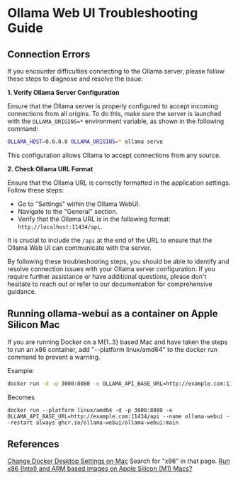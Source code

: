 # Ollama Web UI Troubleshooting Guide

## Connection Errors

If you encounter difficulties connecting to the Ollama server, please follow these steps to diagnose and resolve the issue:

**1. Verify Ollama Server Configuration**

Ensure that the Ollama server is properly configured to accept incoming connections from all origins. To do this, make sure the server is launched with the `OLLAMA_ORIGINS=*` environment variable, as shown in the following command:

```bash
OLLAMA_HOST=0.0.0.0 OLLAMA_ORIGINS=* ollama serve
```

This configuration allows Ollama to accept connections from any source.

**2. Check Ollama URL Format**

Ensure that the Ollama URL is correctly formatted in the application settings. Follow these steps:

- Go to "Settings" within the Ollama WebUI.
- Navigate to the "General" section.
- Verify that the Ollama URL is in the following format: `http://localhost:11434/api`.

It is crucial to include the `/api` at the end of the URL to ensure that the Ollama Web UI can communicate with the server.

By following these troubleshooting steps, you should be able to identify and resolve connection issues with your Ollama server configuration. If you require further assistance or have additional questions, please don't hesitate to reach out or refer to our documentation for comprehensive guidance.

## Running ollama-webui as a container on Apple Silicon Mac

If you are running Docker on a M{1..3} based Mac and have taken the steps to run an x86 container, add "--platform linux/amd64" to the docker run command to prevent a warning.

Example:

```bash
docker run -d -p 3000:8080 -e OLLAMA_API_BASE_URL=http://example.com:11434/api --name ollama-webui --restart always ghcr.io/ollama-webui/ollama-webui:main
```

Becomes

```
docker run --platform linux/amd64 -d -p 3000:8080 -e OLLAMA_API_BASE_URL=http://example.com:11434/api --name ollama-webui --restart always ghcr.io/ollama-webui/ollama-webui:main
```

## References
[Change Docker Desktop Settings on Mac](https://docs.docker.com/desktop/settings/mac/) Search for "x86" in that page.
[Run x86 (Intel) and ARM based images on Apple Silicon (M1) Macs?](https://forums.docker.com/t/run-x86-intel-and-arm-based-images-on-apple-silicon-m1-macs/117123)
